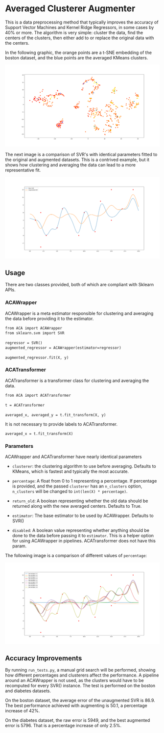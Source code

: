 # Averaged Clusterer Augmenter

This is a data preprocessing method that typically improves the accuracy of Support Vector Machines and Kernel
Ridge Regressors, in some cases by 40% or more. The algorithm is very simple: cluster the data, find the centers of the 
clusters, then either add to or replace the original data with the centers. 

In the following graphic, the orange points are a t-SNE embedding of the boston dataset, and the blue points
are the averaged KMeans clusters.

![clusters](graphics/clusters.png)

The next image is a comparison of SVR's with identical parameters fitted to the original and augmented datasets. This
is a contrived example, but it shows how clustering and averaging the data can lead to a more representative fit. 

![comparison](graphics/base_vs_augmented.png)

## Usage

There are two classes provided, both of which are compliant with Sklearn APIs. 

### ACAWrapper

ACAWrapper is a meta estimator responsible for clustering and averaging the data before providing it to the estimator.

```
from ACA import ACAWrapper
from sklearn.svm import SVR

regressor = SVR()
augmented_regressor = ACAWrapper(estimator=regressor)

augmented_regressor.fit(X, y)
```

### ACATransformer

ACATransformer is a transformer class for clustering and averaging the data.

```
from ACA import ACATransformer

t = ACATransformer

averaged_x, averaged_y = t.fit_transform(X, y)
```

It is not necessary to provide labels to ACATransformer.

``` 
averaged_x = t.fit_transform(X)
```

### Parameters

ACAWrapper and ACATransformer have nearly identical parameters

 - `clusterer`: the clustering algorithm to use before averaging. Defaults to KMeans, which is fastest and typically
 the most accurate.
 
 - `percentage`: A float from 0 to 1 representing a percentage. If percentage is provided, and the passed `clusterer` 
 has an `n_clusters` option, `n_clusters` will be changed to `int(len(X) * percentage)`.
 
 - `return_old`: A boolean representing whether the old data should be returned along with the new averaged centers.
 Defaults to True.
 
 - `estimator`: The base estimator to be used by ACAWrapper. Defaults to SVR()
 
 - `disabled`: A boolean value representing whether anything should be done to the data before passing it to 
 `estimator`. This is a helper option for using ACAWrapper in pipelines. ACATransformer does not have this param.
 
 The following image is a comparison of different values of `percentage`:
 
 ![percentage comparison](graphics/percentage_comparisons.png)
 
 ## Accuracy Improvements
 
 By running `run_tests.py`, a manual grid search will be performed, showing how different percentages and clusterers 
 affect the performance. A pipeline around an ACAWrapper is not used, as the clusters would have to be recomputed 
 for every SVR() instance. The test is performed on the boston and diabetes datasets.
 
 On the boston dataset, the average error of the unaugmented SVR is 86.9. The best performance achieved with augmenting
 is 50.1, a percentage increase of 42%.
 
 On the diabetes dataset, the raw error is 5949, and the best augmented error is 5796. That is a percentage
 increase of only 2.5%. 
